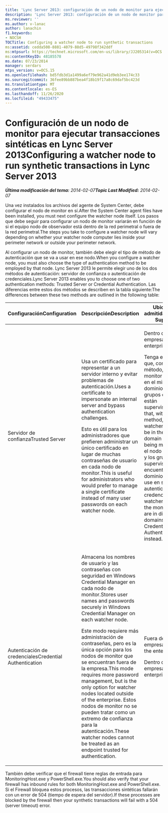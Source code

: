 ```yaml
---
title: 'Lync Server 2013: configuración de un nodo de monitor para ejecutar transacciones sintéticas'
description: 'Lync Server 2013: configuración de un nodo de monitor para ejecutar transacciones sintéticas.'
ms.reviewer: ''
ms.author: v-lanac
author: lanachin
f1.keywords:
- NOCSH
TOCTitle: Configuring a watcher node to run synthetic transactions
ms:assetid: cedda508-8881-4079-88d5-49798f342ddf
ms:mtpsurl: https://technet.microsoft.com/en-us/library/JJ205314(v=OCS.15)
ms:contentKeyID: 48185578
ms.date: 07/23/2014
manager: serdars
mtps_version: v=OCS.15
ms.openlocfilehash: bd5fdb3d1a1499a6ef79e962a41d9eb3ee174c33
ms.sourcegitcommit: 36fee89bb887bea4f18b19f17a8c69daf5bc423d
ms.translationtype: MT
ms.contentlocale: es-ES
ms.lasthandoff: 11/26/2020
ms.locfileid: "49433475"
---
```

# <a name="configuring-a-watcher-node-to-run-synthetic-transactions-in-lync-server-2013"></a><span data-ttu-id="131a5-103">Configuración de un nodo de monitor para ejecutar transacciones sintéticas en Lync Server 2013</span><span class="sxs-lookup"><span data-stu-id="131a5-103">Configuring a watcher node to run synthetic transactions in Lync Server 2013</span></span>

<div data-xmlns="http://www.w3.org/1999/xhtml">

<div class="topic" data-xmlns="http://www.w3.org/1999/xhtml" data-msxsl="urn:schemas-microsoft-com:xslt" data-cs="https://msdn.microsoft.com/">

<div data-asp="https://msdn2.microsoft.com/asp">



</div>

<div id="mainSection">

<div id="mainBody"><span data-ttu-id="131a5-104">

<span> </span></span><span class="sxs-lookup"><span data-stu-id="131a5-104">

<span> </span></span></span>

<span data-ttu-id="131a5-105">_**Última modificación del tema:** 2014-02-07_</span><span class="sxs-lookup"><span data-stu-id="131a5-105">_**Topic Last Modified:** 2014-02-07_</span></span>

<span data-ttu-id="131a5-106">Una vez instalados los archivos del agente de System Center, debe configurar el nodo de monitor en sí.</span><span class="sxs-lookup"><span data-stu-id="131a5-106">After the System Center agent files have been installed, you must next configure the watcher node itself.</span></span> <span data-ttu-id="131a5-107">Los pasos que debe seguir para configurar un nodo de monitor variarán en función de si el equipo nodo de observador está dentro de la red perimetral o fuera de la red perimetral.</span><span class="sxs-lookup"><span data-stu-id="131a5-107">The steps you take to configure a watcher node will vary depending on whether your watcher node computer lies inside your perimeter network or outside your perimeter network.</span></span>

<span data-ttu-id="131a5-108">Al configurar un nodo de monitor, también debe elegir el tipo de método de autenticación que se va a usar en ese nodo.</span><span class="sxs-lookup"><span data-stu-id="131a5-108">When you configure a watcher node, you must also choose the type of authentication method to be employed by that node.</span></span> <span data-ttu-id="131a5-109">Lync Server 2013 le permite elegir uno de los dos métodos de autenticación: servidor de confianza o autenticación de credenciales.</span><span class="sxs-lookup"><span data-stu-id="131a5-109">Lync Server 2013 enables you to choose one of two authentication methods: Trusted Server or Credential Authentication.</span></span> <span data-ttu-id="131a5-110">Las diferencias entre estos dos métodos se describen en la tabla siguiente:</span><span class="sxs-lookup"><span data-stu-id="131a5-110">The differences between these two methods are outlined in the following table:</span></span>


<table>
<colgroup>
<col style="width: 33%" />
<col style="width: 33%" />
<col style="width: 33%" />
</colgroup>
<thead>
<tr class="header">
<th><span data-ttu-id="131a5-111">Configuración</span><span class="sxs-lookup"><span data-stu-id="131a5-111">Configuration</span></span></th>
<th><span data-ttu-id="131a5-112">Descripción</span><span class="sxs-lookup"><span data-stu-id="131a5-112">Description</span></span></th>
<th><span data-ttu-id="131a5-113">Ubicaciones admitidas</span><span class="sxs-lookup"><span data-stu-id="131a5-113">Locations Supported</span></span></th>
</tr>
</thead>
<tbody>
<tr class="odd">
<td><p><span data-ttu-id="131a5-114">Servidor de confianza</span><span class="sxs-lookup"><span data-stu-id="131a5-114">Trusted Server</span></span></p></td>
<td><p><span data-ttu-id="131a5-115">Usa un certificado para representar a un servidor interno y evitar problemas de autenticación.</span><span class="sxs-lookup"><span data-stu-id="131a5-115">Uses a certificate to impersonate an internal server and bypass authentication challenges.</span></span></p>
<p><span data-ttu-id="131a5-116">Esto es útil para los administradores que prefieren administrar un único certificado en lugar de muchas contraseñas de usuario en cada nodo de monitor.</span><span class="sxs-lookup"><span data-stu-id="131a5-116">This is useful for administrators who would prefer to manage a single certificate instead of many user passwords on each watcher node.</span></span></p></td>
<td><p><span data-ttu-id="131a5-117">Dentro de la empresa.</span><span class="sxs-lookup"><span data-stu-id="131a5-117">Inside the enterprise.</span></span></p>
<p><span data-ttu-id="131a5-118">Tenga en cuenta que, con este método, el nodo de monitor debe estar en el mismo dominio que los grupos que se están supervisando.</span><span class="sxs-lookup"><span data-stu-id="131a5-118">Note that, with this method, the watcher node must be in the same domain as the pools being monitored.</span></span> <span data-ttu-id="131a5-119">Si el nodo de monitor y los grupos supervisados se encuentran en dominios diferentes, use en su lugar la autenticación de credenciales.</span><span class="sxs-lookup"><span data-stu-id="131a5-119">If the watcher node and the monitored pools are in different domains, use Credential Authentication instead.</span></span></p></td>
</tr>
<tr class="even">
<td><p><span data-ttu-id="131a5-120">Autenticación de credenciales</span><span class="sxs-lookup"><span data-stu-id="131a5-120">Credential Authentication</span></span></p></td>
<td><p><span data-ttu-id="131a5-121">Almacena los nombres de usuario y las contraseñas con seguridad en Windows Credential Manager en cada nodo de monitor.</span><span class="sxs-lookup"><span data-stu-id="131a5-121">Stores user names and passwords securely in Windows Credential Manager on each watcher node.</span></span></p>
<p><span data-ttu-id="131a5-122">Este modo requiere más administración de contraseñas, pero es la única opción para los nodos de monitor que se encuentran fuera de la empresa.</span><span class="sxs-lookup"><span data-stu-id="131a5-122">This mode requires more password management, but is the only option for watcher nodes located outside of the enterprise.</span></span> <span data-ttu-id="131a5-123">Estos nodos de monitor no se pueden tratar como un extremo de confianza para la autenticación.</span><span class="sxs-lookup"><span data-stu-id="131a5-123">These watcher nodes cannot be treated as an endpoint trusted for authentication.</span></span></p></td>
<td><p><span data-ttu-id="131a5-124">Fuera de la empresa.</span><span class="sxs-lookup"><span data-stu-id="131a5-124">Outside the enterprise.</span></span></p>
<p><span data-ttu-id="131a5-125">Dentro de la empresa.</span><span class="sxs-lookup"><span data-stu-id="131a5-125">Inside the enterprise.</span></span></p></td>
</tr>
</tbody>
</table>


<span data-ttu-id="131a5-126">También debe verificar que el firewall tiene reglas de entrada para MonitoringHost.exe y PowerShell.exe.</span><span class="sxs-lookup"><span data-stu-id="131a5-126">You should also verify that your firewall has inbound rules for both MonitoringHost.exe and PowerShell.exe.</span></span> <span data-ttu-id="131a5-127">Si el Firewall bloquea estos procesos, las transacciones sintéticas fallarán con un error de 504 (tiempo de espera del servidor).</span><span class="sxs-lookup"><span data-stu-id="131a5-127">If these processes are blocked by the firewall then your synthetic transactions will fail with a 504 (server timeout) error.</span></span>

<span data-ttu-id="131a5-128"></div>

<span> </span>

</div>

</div>

</span><span class="sxs-lookup"><span data-stu-id="131a5-128"></div>

<span> </span>

</div>

</div>

</span></span></div>

